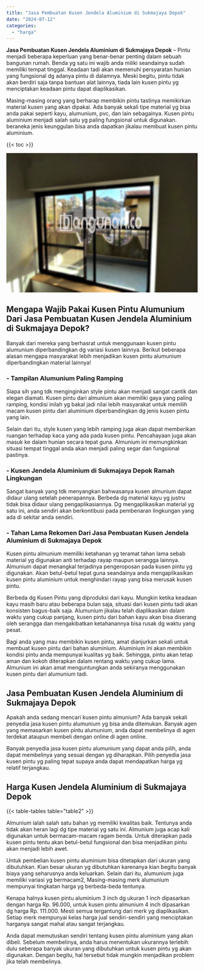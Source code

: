 ```yaml
---
title: "Jasa Pembuatan Kusen Jendela Aluminium di Sukmajaya Depok"
date: "2024-07-12"
categories: 
  - "harga"
---
```


**Jasa Pembuatan Kusen Jendela Aluminium di Sukmajaya Depok** – Pintu menjadi beberapa keperluan yang benar-benar penting dalam sebuah bangunan rumah. Benda yg satu ini wajib anda miliki seandainya sudah memiliki tempat tinggal. Keadaan tadi akan memenuhi persyaratan hunian yang fungsional dg adanya pintu di dalamnya. Meski begitu, pintu tidak akan berdiri saja tanpa bantuan alat lainnya, tiada lain kusen pintu yg menciptakan keadaan pintu dapat diaplikasikan.

Masing-masing orang yang berharap membikin pintu tastinya memikirkan material kusen yang akan dipakai. Ada banyak sekali tipe material yg bisa anda pakai seperti kayu, alumunium, pvc, dan lain sebagainya. Kusen pintu aluminium menjadi salah satu yg paling fungsional untuk digunakan. beraneka jenis keunggulan bisa anda dapatkan jikalau membuat kusen pintu aluminium.

{{< toc >}}

![Jasa Pembuatan Kusen Jendela Aluminium di Sukmajaya Depok](/images/harga-kusen-jendela-alumunium-06.png)

## Mengapa Wajib Pakai Kusen Pintu Alumunium Dari Jasa Pembuatan Kusen Jendela Aluminium di Sukmajaya Depok?

Banyak dari mereka yang berhasrat untuk menggunaan kusen pintu alumunium diperbandingkan dg variasi kusen lainnya. Berikut beberapa alasan mengapa masyarakat lebih menjadikan kusen pintu alumunium diperbandingkan material lainnya!

### \- Tampilan Alumunium Paling Ramping

Siapa sih yang tdk menginginkan style pintu akan menjadi sangat cantik dan elegan diamati. Kusen pintu dari almunium akan memiliki gaya yang paling ramping, kondisi inilah yg bakal jadi nilai lebih masyarakat untuk memilih macam kusen pintu dari aluminium diperbandingkan dg jenis kusen pintu yang lain.

Selain dari itu, style kusen yang lebih ramping juga akan dapat memberikan ruangan terhadap kaca yang ada pada kusen pintu. Pencahayaan juga akan masuk ke dalam hunian secara tepat guna. Almunium ini memungkinkan situasi tempat tinggal anda akan menjadi paling segar dan fungsional pastinya.

### \- Kusen Jendela Aluminium di Sukmajaya Depok Ramah Lingkungan

Sangat banyak yang tdk menyangkan bahwasanya kusen almunium dapat didaur ulang setelah penerapannya. Berbeda dg material kayu yg justru tidak bisa didaur ulang pengaplikasiannya. Dg mengaplikasikan material yg satu ini, anda sendiri akan berkontibusi pada pembenaran lingkungan yang ada di sekitar anda sendiri.

### \- Tahan Lama Rekomen Dari Jasa Pembuatan Kusen Jendela Aluminium di Sukmajaya Depok

Kusen pintu almunium memiliki ketahanan yg teramat tahan lama sebab material yg digunakan anti terhadap rayap maupun serangga lainnya. Almunium dapat menangkal terjadinya pengeroposan pada kusen pintu yg digunakan. Akan betul-betul tepat guna seandainya anda mengaplikasikan kusen pintu aluminium untuk menghindari rayap yang bisa merusak kusen pintu.

Berbeda dg Kusen Pintu yang diproduksi dari kayu. Mungkin ketika keadaan kayu masih baru atau beberapa bulan saja, situasi dari kusen pintu tadi akan konsisten bagus-baik saja. Alumunium jikalau telah diaplikasikan dalam waktu yang cukup panjang, kusen pintu dari bahan kayu akan bisa diserang oleh serangga dan mengakibatkan ketahanannya bisa rusak dg waktu yang pesat.

Bagi anda yang mau membikin kusen pintu, amat dianjurkan sekali untuk membuat kusen pintu dari bahan aluminium. Aluminium ini akan membikin kondisi pintu anda mempunyai kualitas yg baik. Sehingga, pintu akan tetap aman dan kokoh diterapkan dalam rentang waktu yang cukup lama. Almunium ini akan amat menguntungkan anda sekiranya menggunakan kusen pintu dari alumunium tadi.

## Jasa Pembuatan Kusen Jendela Aluminium di Sukmajaya Depok

Apakah anda sedang mencari kusen pintu almunium? Ada banyak sekali penyedia jasa kusen pintu alumunium yg bisa anda ditemukan. Banyak agen yang memasarkan kusen pintu alumunium, anda dapat membelinya di agen terdekat ataupun membeli dengan online di agen online.

Banyak penyedia jasa kusen pintu alumunium yang dapat anda pilih, anda dapat membelinya yang sesuai dengan yg diharapkan. Pilih penyedia jasa kusen pintu yg paling tepat supaya anda dapat mendapatkan harga yg relatif terjangkau.

## Harga Kusen Jendela Aluminium di Sukmajaya Depok

{{< table-tables table="table2" >}}

Almunium ialah salah satu bahan yg memiliki kwalitas baik. Tentunya anda tidak akan heran lagi dg tipe material yg satu ini. Almunium juga acap kali digunakan untuk bermacam-macam ragam benda. Untuk diterapkan pada kusen pintu tentu akan betul-betul fungsional dan bisa menjadikan pintu akan menjadi lebih awet.

Untuk pembelian kusen pintu aluminium bisa ditetapkan dari ukuran yang dibutuhkan. Kian besar ukuran yg dibutuhkan karenanya kian begitu banyak biaya yang seharusnya anda keluarkan. Selain dari itu, alumunium juga memiliki variasi yg bermacam2, Masing-masing merk alumunium mempunyai tingkatan harga yg berbeda-beda tentunya.

Kenapa halnya kusen pintu aluminium 3 inch dg ukuran 1 inch dipasarkan dengan harga Rp. 96.000, untuk kusen pintu almunium 4 inch dipasarkan dg harga Rp. 111.000. Mesti semua tergantung dari merk yg diaplikasikan. Setiap merk mempunyai kelas harga jual sendiri-sendiri yang menciptakan harganya sangat mahal atau sangat terjangkau.

Anda dapat memutuskan sendiri tentang kusen pintu aluminium yang akan dibeli. Sebelum membelinya, anda harus menentukan ukurannya terlebih dulu seberapa banyak ukuran yang dibutuhkan untuk kusen pintu yg akan digunakan. Dengan begitu, hal tersebut tidak mungkin menjadikan problem jika telah membelinya.

